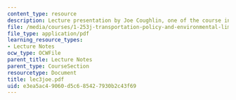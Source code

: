```yaml
---
content_type: resource
description: Lecture presentation by Joe Coughlin, one of the course instructors.
file: /media/courses/1-253j-transportation-policy-and-environmental-limits-spring-2004/e3ea5ac49060d5c685427930b2c43f69_lec3joe.pdf
file_type: application/pdf
learning_resource_types:
- Lecture Notes
ocw_type: OCWFile
parent_title: Lecture Notes
parent_type: CourseSection
resourcetype: Document
title: lec3joe.pdf
uid: e3ea5ac4-9060-d5c6-8542-7930b2c43f69
---
```

